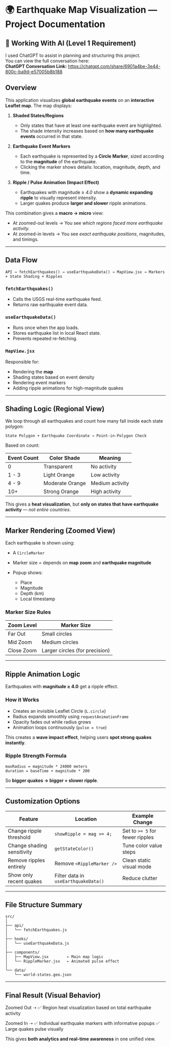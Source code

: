 

# 🌍 Earthquake Map Visualization — Project Documentation

## 🧠 Working With AI (Level 1 Requirement)
I used ChatGPT to assist in planning and structuring this project.  
You can view the full conversation here:  
**ChatGPT Conversation Link:** https://chatgpt.com/share/6901a4be-3e44-800c-ba9d-e57005b8b188

## Overview

This application visualizes **global earthquake events** on an **interactive Leaflet map**.
The map displays:

1. **Shaded States/Regions**

   * Only states that have at least one earthquake event are highlighted.
   * The shade intensity increases based on **how many earthquake events** occurred in that state.

2. **Earthquake Event Markers**

   * Each earthquake is represented by a **Circle Marker**, sized according to the **magnitude** of the earthquake.
   * Clicking the marker shows details: location, magnitude, depth, and time.

3. **Ripple / Pulse Animation (Impact Effect)**

   * Earthquakes with magnitude ≥ *4.0* show a **dynamic expanding ripple** to visually represent intensity.
   * Larger quakes produce **larger and slower** ripple animations.

This combination gives a **macro → micro** view:

* At zoomed-out levels → You see *which regions faced more earthquake activity.*
* At zoomed-in levels → You see *exact earthquake positions*, magnitudes, and timings.

---

## Data Flow

```
API → fetchEarthquakes() → useEarthquakeData() → MapView.jsx → Markers + State Shading + Ripples
```

### `fetchEarthquakes()`

* Calls the USGS real-time earthquake feed.
* Returns raw earthquake event data.

### `useEarthquakeData()`

* Runs once when the app loads.
* Stores earthquake list in local React state.
* Prevents repeated re-fetching.

### `MapView.jsx`

Responsible for:

* Rendering the **map**
* Shading states based on event density
* Rendering event markers
* Adding ripple animations for high-magnitude quakes

---

## Shading Logic (Regional View)

We loop through all earthquakes and count how many fall inside each state polygon:

```
State Polygon + Earthquake Coordinate → Point-in-Polygon Check
```

Based on count:

| Event Count | Color Shade     | Meaning         |
| ----------- | --------------- | --------------- |
| 0           | Transparent     | No activity     |
| 1 - 3       | Light Orange    | Low activity    |
| 4 - 9       | Moderate Orange | Medium activity |
| 10+         | Strong Orange   | High activity   |

This gives a **heat visualization**, but **only on states that have earthquake activity** — *not entire countries*.

---

## Marker Rendering (Zoomed View)

Each earthquake is shown using:

* A `CircleMarker`
* Marker size = depends on **map zoom** and **earthquake magnitude**
* Popup shows:

  * Place
  * Magnitude
  * Depth (km)
  * Local timestamp

### Marker Size Rules

| Zoom Level | Marker Size                    |
| ---------- | ------------------------------ |
| Far Out    | Small circles                  |
| Mid Zoom   | Medium circles                 |
| Close Zoom | Larger circles (for precision) |

---

## Ripple Animation Logic

Earthquakes with **magnitude ≥ 4.0** get a ripple effect.

### How it Works

* Creates an invisible Leaflet Circle (`L.circle`)
* Radius expands smoothly using `requestAnimationFrame`
* Opacity fades out while radius grows
* Animation loops continuously (`pulse = true`)

This creates a **wave impact effect**, helping users **spot strong quakes instantly**.

### Ripple Strength Formula

```
maxRadius = magnitude * 24000 meters
duration = baseTime + magnitude * 200
```

So **bigger quakes → bigger + slower ripple**.

---

## Customization Options

| Feature                    | Location                             | Example Change                  |
| -------------------------- | ------------------------------------ | ------------------------------- |
| Change ripple threshold    | `showRipple = mag >= 4;`             | Set to `>= 5` for fewer ripples |
| Change shading sensitivity | `getStateColor()`                    | Tune color value steps          |
| Remove ripples entirely    | Remove `<RippleMarker />`            | Clean static visual mode        |
| Show only recent quakes    | Filter data in `useEarthquakeData()` | Reduce clutter                  |

---

## File Structure Summary

```
src/
│
├── api/
│   └── fetchEarthquakes.js
│
├── hooks/
│   └── useEarthquakeData.js
│
├── components/
│   ├── MapView.jsx        ← Main map logic
│   └── RippleMarker.jsx   ← Animated pulse effect
│
└── data/
    └── world-states.geo.json
```

---

## Final Result (Visual Behavior)

Zoomed Out ➝
✅ Region heat visualization based on total earthquake activity

Zoomed In ➝
✅ Individual earthquake markers with informative popups
✅ Large quakes pulse visually

This gives **both analytics and real-time awareness** in one unified view.
